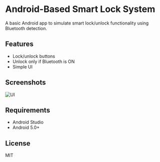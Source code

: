 # Android-Based Smart Lock System

A basic Android app to simulate smart lock/unlock functionality using Bluetooth detection.

## Features
- Lock/unlock buttons
- Unlock only if Bluetooth is ON
- Simple UI

## Screenshots
![UI](screenshot.png)

## Requirements
- Android Studio
- Android 5.0+

## License
MIT
